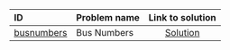 | ID | Problem name | Link to solution |
|:---|:---|:---:|
| [busnumbers](https://open.kattis.com/problems/busnumbers) | Bus Numbers | [Solution](https://github.com/versenyi98/kattis-solutions/tree/main/solutions/busnumbers)|
